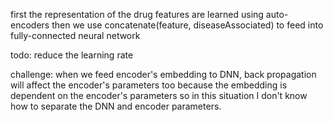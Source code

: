 first the representation of the drug features are learned using auto-encoders
then we use concatenate(feature, diseaseAssociated) to feed into fully-connected neural network

todo: reduce the learning rate

challenge: when we feed encoder's embedding to DNN, back propagation will affect the encoder's parameters too because the embedding is dependent on the encoder's parameters so in this situation I don't know how to separate the DNN and encoder parameters. 